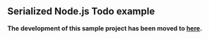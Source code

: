 ## Serialized Node.js Todo example

**The development of this sample project has been moved to [here](https://github.com/serialized-io/samples-js/tree/main/todo-application-js).**
